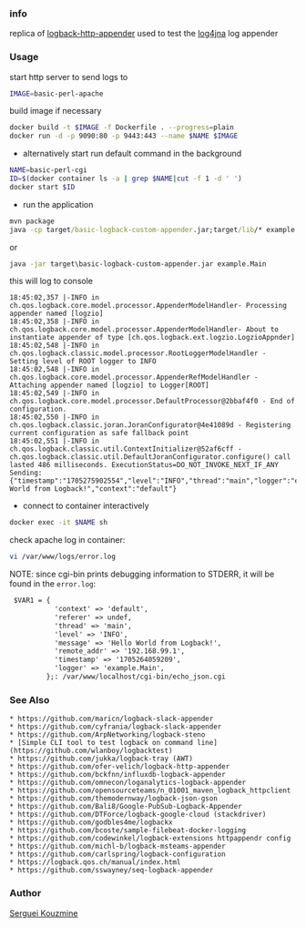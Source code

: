 ### info

replica of [logback-http-appender](https://github.com/ofer-velich/logback-http-appender) used to test the [log4jna](https://github.com/dblock/log4jna) log appender

### Usage

start http server to send logs to

```sh
IMAGE=basic-perl-apache
```
build image if necessary
```sh
docker build -t $IMAGE -f Dockerfile . --progress=plain
docker run -d -p 9090:80 -p 9443:443 --name $NAME $IMAGE
```
* alternatively start run default command in the background
```sh
NAME=basic-perl-cgi
ID=$(docker container ls -a | grep $NAME|cut -f 1 -d ' ')
docker start $ID
```
* run the application
```cmd
mvn package
java -cp target/basic-logback-custom-appender.jar;target/lib/* example.Main
```
or
```cmd
java -jar target\basic-logback-custom-appender.jar example.Main
```
this will log to console
```text
18:45:02,357 |-INFO in ch.qos.logback.core.model.processor.AppenderModelHandler- Processing appender named [logzio]
18:45:02,358 |-INFO in ch.qos.logback.core.model.processor.AppenderModelHandler- About to instantiate appender of type [ch.qos.logback.ext.logzio.LogzioAppnder]
18:45:02,548 |-INFO in ch.qos.logback.classic.model.processor.RootLoggerModelHandler - Setting level of ROOT logger to INFO
18:45:02,548 |-INFO in ch.qos.logback.core.model.processor.AppenderRefModelHandler - Attaching appender named [logzio] to Logger[ROOT]
18:45:02,549 |-INFO in ch.qos.logback.core.model.processor.DefaultProcessor@2bbaf4f0 - End of configuration.
18:45:02,550 |-INFO in ch.qos.logback.classic.joran.JoranConfigurator@4e41089d - Registering current configuration as safe fallback point
18:45:02,551 |-INFO in ch.qos.logback.classic.util.ContextInitializer@52af6cff - ch.qos.logback.classic.util.DefaultJoranConfigurator.configure() call lasted 486 milliseconds. ExecutionStatus=DO_NOT_INVOKE_NEXT_IF_ANY
Sending: {"timestamp":"1705275902554","level":"INFO","thread":"main","logger":"example.Main","message":"Hello World from Logback!","context":"default"}

```
* connect to container interactively
```sh
docker exec -it $NAME sh
```
check apache log in container:
```sh
vi /var/www/logs/error.log
```
NOTE: since cgi-bin prints debugging information to STDERR, it will be found in the `error.log`:
```txt
 $VAR1 = {
           'context' => 'default',
           'referer' => undef,
           'thread' => 'main',
           'level' => 'INFO',
           'message' => 'Hello World from Logback!',
           'remote_addr' => '192.168.99.1',
           'timestamp' => '1705264059209',
           'logger' => 'example.Main',
         };: /var/www/localhost/cgi-bin/echo_json.cgi

```


### See Also
    * https://github.com/maricn/logback-slack-appender
    * https://github.com/cyfrania/logback-slack-appender
    * https://github.com/ArpNetworking/logback-steno
    * [Simple CLI tool to test logback on command line](https://github.com/wlanboy/logbacktest)
    * https://github.com/jukka/logback-tray (AWT)
    * https://github.com/ofer-velich/logback-http-appender
    * https://github.com/bckfnn/influxdb-logback-appender
    * https://github.com/omnecon/loganalytics-logback-appender
    * https://github.com/opensourceteams/n_01001_maven_logback_httpclient
    * https://github.com/themodernway/logback-json-gson
    * https://github.com/Bali8/Google-PubSub-Logback-Appender
    * https://github.com/DTForce/logback-google-cloud (stackdriver)
    * https://github.com/godbles4me/logbackx
    * https://github.com/bcoste/sample-filebeat-docker-logging
    * https://github.com/codewinkel/logback-extensions httpappendr config
    * https://github.com/michl-b/logback-msteams-appender
    * https://github.com/carlspring/logback-configuration
    * https://logback.qos.ch/manual/index.html
    * https://github.com/sswayney/seq-logback-appender

### Author
[Serguei Kouzmine](kouzmine_serguei@yahoo.com)
